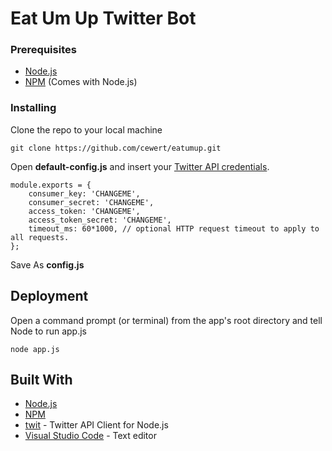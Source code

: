 # Eat Um Up Twitter Bot

### Prerequisites

* [Node.js](https://nodejs.org)
* [NPM](https://www.npmjs.com/) (Comes with Node.js)

### Installing

Clone the repo to your local machine
```
git clone https://github.com/cewert/eatumup.git
```
Open **default-config.js** and insert your [Twitter API credentials](https://apps.twitter.com).
```
module.exports = {
    consumer_key: 'CHANGEME',
    consumer_secret: 'CHANGEME',
    access_token: 'CHANGEME',
    access_token_secret: 'CHANGEME',
    timeout_ms: 60*1000, // optional HTTP request timeout to apply to all requests.
};
```
Save As **config.js**

## Deployment

Open a command prompt (or terminal) from the app's root directory and tell Node to run app.js
```
node app.js
```

## Built With

* [Node.js](https://nodejs.org)
* [NPM](https://www.npmjs.com/)
* [twit](https://github.com/ttezel/twit) - Twitter API Client for Node.js
* [Visual Studio Code](https://code.visualstudio.com/) - Text editor








